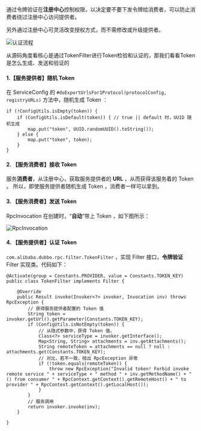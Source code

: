 通过令牌验证在**注册中心**控制权限，以决定要不要下发令牌给消费者，可以防止消费者绕过注册中心访问提供者。

另外通过注册中心可灵活改变授权方式，而不需修改或升级提供者。

![认证流程](http://static.iocoder.cn/images/Dubbo/2018_11_19/01.png)



从源码角度看核心是通过TokenFilter进行Token检验和认证的，那我们看看Token是怎么生成、发送和验证的

#### 1.【服务提供者】随机 Token

在 ServiceConfig 的 `#doExportUrlsFor1Protocol(protocolConfig, registryURLs)` 方法中，随机生成 Token ：

```
if (!ConfigUtils.isEmpty(token)) {
    if (ConfigUtils.isDefault(token)) { // true || default 时，UUID 随机生成
        map.put("token", UUID.randomUUID().toString());
    } else {
        map.put("token", token);
    }
}
```



#### 2. 【服务消费者】接收 Token

服务**消费者**，从注册中心，获取服务提供者的 **URL** ，从而获得该服务着的 Token 。
所以，即使服务提供者随机生成 Token ，消费者一样可以拿到。



#### 3. 【服务消费者】发送 Token

RpcInvocation 在创建时，“**自动**”带上 Token ，如下图所示：

![RpcInvocation](http://static.iocoder.cn/images/Dubbo/2018_11_19/02.png)



#### 4. 【服务提供者】认证 Token

`com.alibaba.dubbo.rpc.filter.TokenFilter` ，实现 Filter 接口，**令牌验证** Filter 实现类。代码如下：

```
@Activate(group = Constants.PROVIDER, value = Constants.TOKEN_KEY)
public class TokenFilter implements Filter {

    @Override
    public Result invoke(Invoker<?> invoker, Invocation inv) throws RpcException {
        // 获得服务提供者配置的 Token 值
        String token = invoker.getUrl().getParameter(Constants.TOKEN_KEY);
        if (ConfigUtils.isNotEmpty(token)) {
            // 从隐式参数中，获得 Token 值。
            Class<?> serviceType = invoker.getInterface();
            Map<String, String> attachments = inv.getAttachments();
            String remoteToken = attachments == null ? null : attachments.get(Constants.TOKEN_KEY);
            // 对比，若不一致，抛出 RpcException 异常
            if (!token.equals(remoteToken)) {
                throw new RpcException("Invalid token! Forbid invoke remote service " + serviceType + " method " + inv.getMethodName() + "() from consumer " + RpcContext.getContext().getRemoteHost() + " to provider " + RpcContext.getContext().getLocalHost());
            }
        }
        // 服务调用
        return invoker.invoke(inv);
    }

}
```

